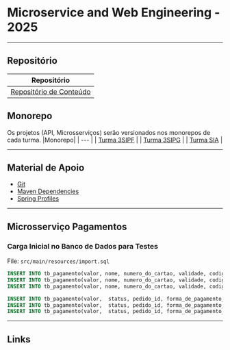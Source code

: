 # Microservice and Web Engineering - 2025

***
## Repositório
| Repositório |
| --- |
| [Repositório de Conteúdo](https://github.com/cidarosa/microservice-and-web-engineering-2025) |

## Monorepo
Os projetos (API, Microsserviços) serão versionados nos monorepos de cada turma.
|Monorepo|
| --- |
| [Turma 3SIPF](https://github.com/cidarosa/microservices-hub-sipf) |
| [Turma 3SIPG](https://github.com/cidarosa/microservices-hub-sipg) |
| [Turma SIA](https://github.com/cidarosa/microservices-hub-sia) |

***
## Material de Apoio

- [Git](https://github.com/cidarosa/microservice-and-web-engineering-2025/blob/main/git/comandos-git.md)
- [Maven Dependencies](https://github.com/cidarosa/microservice-and-web-engineering-2025/tree/main/maven-dependencies)
- [Spring Profiles](https://github.com/cidarosa/microservice-and-web-engineering-2025/tree/main/profiles)


***
## Microsserviço Pagamentos
### Carga Inicial no Banco de Dados para Testes

File: `src/main/resources/import.sql`

```sql
INSERT INTO tb_pagamento(valor, nome, numero_do_cartao, validade, codigo_de_seguranca, status, pedido_id, forma_de_pagamento_id) VALUES(35.55, 'Amadeus Mozart', '6895426578961254', '12/30', '589', 'CRIADO', 5, 2);
INSERT INTO tb_pagamento(valor, nome, numero_do_cartao, validade, codigo_de_seguranca, status, pedido_id, forma_de_pagamento_id) VALUES(95.50, 'Chiquinha Gonzaga', '2457896547123654', '01/28', '389', 'CRIADO', 3, 2);
INSERT INTO tb_pagamento(valor, nome, numero_do_cartao, validade, codigo_de_seguranca, status, pedido_id, forma_de_pagamento_id) VALUES(128.0, 'Ludwig van Beethoven', '2456178921437892', '07/32', '379', 'CRIADO', 15, 2);

INSERT INTO tb_pagamento(valor,  status, pedido_id, forma_de_pagamento_id) VALUES(1200, 'CRIADO', 4, 1);
INSERT INTO tb_pagamento(valor,  status, pedido_id, forma_de_pagamento_id) VALUES(1200, 'CANCELADO', 4, 1);
INSERT INTO tb_pagamento(valor,  status, pedido_id, forma_de_pagamento_id) VALUES(125.25, 'CONFIRMADO', 6, 1);
```


***
## Links


